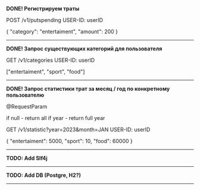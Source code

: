 **DONE! Регистрируем траты**

POST /v1/putspending
USER-ID: userID

{
"category": "entertaiment",
"amount": 200
}

--------
**DONE! Запрос существующих категорий для пользователя**

GET /v1/categories
USER-ID: userID

["entertaiment", "sport", "food"]

--------

**DONE! Запрос статистики трат за месяц / год по конкретному пользователю**

@RequestParam

if null - return all
if year - return full year

GET /v1/statistic?year=2023&month=JAN
USER-ID: userID

{
"entertaiment": 5000,
"sport": 10,
"food": 60000
}

-----

**TODO: Add Slf4j**

------

**TODO: Add DB (Postgre, H2?)**

------